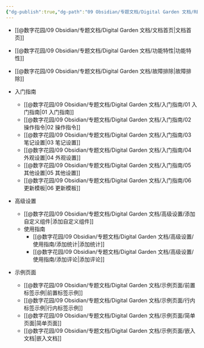 ```yaml
---
{"dg-publish":true,"dg-path":"09 Obsidian/专题文档/Digital Garden 文档/README.md","permalink":"/09 Obsidian/专题文档/Digital Garden 文档/README/","created":"2025-07-30","updated":"2025-07-30"}
---
```



- [[@数字花园/09 Obsidian/专题文档/Digital Garden 文档/文档首页\|文档首页]]
- [[@数字花园/09 Obsidian/专题文档/Digital Garden 文档/功能特性\|功能特性]]
- [[@数字花园/09 Obsidian/专题文档/Digital Garden 文档/故障排除\|故障排除]]
- 入门指南
	- [[@数字花园/09 Obsidian/专题文档/Digital Garden 文档/入门指南/01 入门指南\|01 入门指南]]
	- [[@数字花园/09 Obsidian/专题文档/Digital Garden 文档/入门指南/02 操作指令\|02 操作指令]]
	- [[@数字花园/09 Obsidian/专题文档/Digital Garden 文档/入门指南/03 笔记设置\|03 笔记设置]]
	- [[@数字花园/09 Obsidian/专题文档/Digital Garden 文档/入门指南/04 外观设置\|04 外观设置]]
	- [[@数字花园/09 Obsidian/专题文档/Digital Garden 文档/入门指南/05 其他设置\|05 其他设置]]
	- [[@数字花园/09 Obsidian/专题文档/Digital Garden 文档/入门指南/06 更新模板\|06 更新模板]]
- 高级设置
	- [[@数字花园/09 Obsidian/专题文档/Digital Garden 文档/高级设置/添加自定义组件\|添加自定义组件]]
	- 使用指南
		- [[@数字花园/09 Obsidian/专题文档/Digital Garden 文档/高级设置/使用指南/添加统计\|添加统计]]
		- [[@数字花园/09 Obsidian/专题文档/Digital Garden 文档/高级设置/使用指南/添加评论\|添加评论]]
	
- 示例页面
	- [[@数字花园/09 Obsidian/专题文档/Digital Garden 文档/示例页面/前置标签示例\|前置标签示例]]
	- [[@数字花园/09 Obsidian/专题文档/Digital Garden 文档/示例页面/行内标签示例\|行内标签示例]]
	- [[@数字花园/09 Obsidian/专题文档/Digital Garden 文档/示例页面/简单页面\|简单页面]]
	- [[@数字花园/09 Obsidian/专题文档/Digital Garden 文档/示例页面/嵌入文档\|嵌入文档]]
